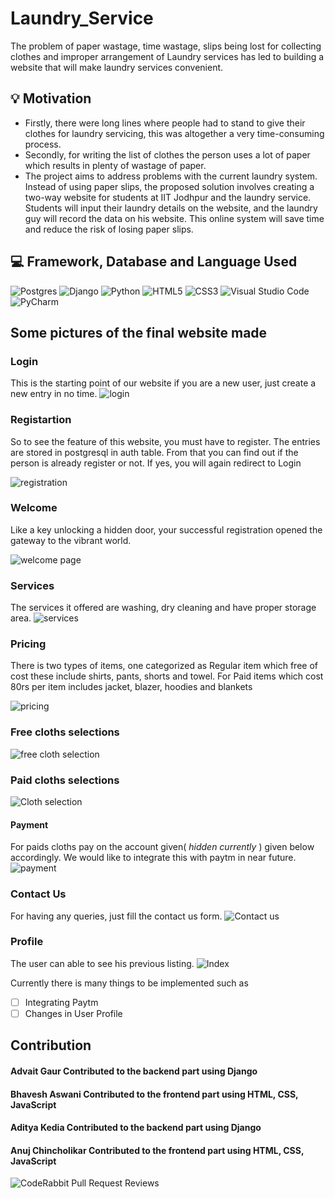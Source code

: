 # Laundry_Service
The problem of paper wastage, time wastage, slips being lost for collecting clothes and improper arrangement of Laundry services has led to building a website that will make laundry services convenient.

## 💡 Motivation

* Firstly, there were long lines where people had to stand to give their clothes for laundry servicing, this was altogether a very time-consuming process.
* Secondly, for writing the list of clothes the person uses a lot of paper which results in plenty of wastage of paper.
* The project aims to address problems with the current laundry system. Instead of using paper slips, the proposed solution involves creating a two-way website for students at IIT Jodhpur and the laundry service. Students will input their laundry details on the website, and the laundry guy will record the data on his website. This online system will save time and reduce the risk of losing paper slips.

## 💻 Framework, Database and Language Used
![Postgres](https://img.shields.io/badge/postgres-%23316192.svg?style=for-the-badge&logo=postgresql&logoColor=white)
![Django](https://img.shields.io/badge/django-%23092E20.svg?style=for-the-badge&logo=django&logoColor=white)
![Python](https://img.shields.io/badge/python-3670A0?style=for-the-badge&logo=python&logoColor=ffdd54)
![HTML5](https://img.shields.io/badge/html5-%23E34F26.svg?style=for-the-badge&logo=html5&logoColor=white)
![CSS3](https://img.shields.io/badge/css3-%231572B6.svg?style=for-the-badge&logo=css3&logoColor=white)
![Visual Studio Code](https://img.shields.io/badge/Visual%20Studio%20Code-0078d7.svg?style=for-the-badge&logo=visual-studio-code&logoColor=white)
![PyCharm](https://img.shields.io/badge/pycharm-143?style=for-the-badge&logo=pycharm&logoColor=black&color=black&labelColor=green)

## Some pictures of the final website made
### Login
This is the starting point of our website if you are a new user, just create a new entry in no time.
![login](https://github.com/Advaitgaur004/Laundry_Service/assets/126783821/211e2cf1-61ff-4615-8f1c-8935e011d94e)

### Registartion 
So to see the feature of this website, you must have to register. The entries are stored in postgresql in auth table. From that you can find out if the person is already register or not. If yes, you will again redirect to Login 

![registration](https://github.com/Advaitgaur004/Laundry_Service/assets/126783821/2977f7f0-25cc-4564-92c8-f5548cdba335)

### Welcome 
Like a key unlocking a hidden door, your successful registration opened the gateway to the vibrant world. 

![welcome page](https://github.com/Advaitgaur004/Laundry_Service/assets/126783821/8d860ec9-96a9-40d0-bb7b-a09c89678c8e)

### Services
The services it offered are washing, dry cleaning and have proper storage area.
![services](https://github.com/Advaitgaur004/Laundry_Service/assets/126783821/2f5ef874-c6b0-4e31-a2af-0e48c81f53e2)

### Pricing
There is two types of items, one categorized as Regular item which free of cost these include shirts, pants, shorts and towel. For Paid items which cost 80rs per item includes jacket, blazer, hoodies and blankets

![pricing](https://github.com/Advaitgaur004/Laundry_Service/assets/126783821/1d65e2d8-02e8-46f2-a8d6-5b7af73db1df)

### Free cloths selections
![free cloth selection](https://github.com/Advaitgaur004/Laundry_Service/assets/126783821/cfb11d4d-4700-46c6-946b-2c2fe49249e0)

### Paid cloths selections
![Cloth selection](https://github.com/Advaitgaur004/Laundry_Service/assets/126783821/e2ac1c93-4f53-4c9c-8933-b3e6287002ec)

#### Payment
For paids cloths pay on the account given( *_hidden currently_* ) given below accordingly. We would like to integrate this with paytm in near future.
![payment](https://github.com/Advaitgaur004/Laundry_Service/assets/126783821/c3925e9b-3d62-4a8c-a5fd-9039dd764edc)
 ### Contact Us
 For having any queries, just fill the contact us form.
 ![Contact us](https://github.com/Advaitgaur004/Laundry_Service/assets/126783821/ccac2ee3-a58e-4e9c-97c4-bf0c5114dc2c)

### Profile
The user can able to see his previous listing.
![Index](https://github.com/Advaitgaur004/Laundry_Service/assets/126783821/7cb705c0-5950-41ba-8f7f-da33c2315d7f)

Currently there is many things to be implemented such as
- [ ] Integrating Paytm
- [ ] Changes in User Profile 

## Contribution
#### Advait Gaur Contributed to the backend part using Django
#### Bhavesh Aswani Contributed to the frontend part using HTML, CSS, JavaScript
#### Aditya Kedia Contributed to the backend part using Django
#### Anuj Chincholikar Contributed to the frontend part using HTML, CSS, JavaScript

![CodeRabbit Pull Request Reviews](https://img.shields.io/coderabbit/prs/github/Advaitgaur004/Laundry_Service?utm_source=oss&utm_medium=github&utm_campaign=Advaitgaur004%2FLaundry_Service&labelColor=171717&color=FF570A&link=https%3A%2F%2Fcoderabbit.ai&label=CodeRabbit+Reviews)
